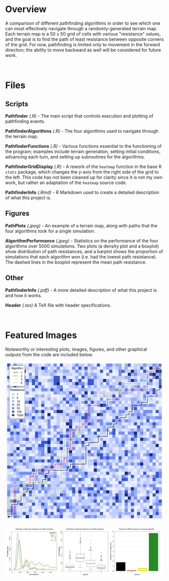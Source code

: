 # Overview

A comparison of different pathfinding algorithms in order to see which one can most effectively navigate through a randomly-generated terrain map. Each terrain map is a 50 x 50 grid of cells with various "resistance" values, and the goal is to find the path of least resistance between opposite corners of the grid. For now, pathfinding is limited only to movement in the forward direction; the ability to move backward as well will be considered for future work.

<br/>

# Files

## Scripts

**Pathfinder** *(.R)* - The main script that controls execution and plotting of pathfinding events.

**PathfinderAlgorithms** *(.R)* - The four algorithms used to navigate through the terrain map.

**PathfinderFunctions** *(.R)* - Various functions essential to the functioning of the program; examples include terrain generation, setting initial conditions, advancing each turn, and setting up subroutines for the algorithms.

**PathfinderGridDisplay** *(.R)* - A rework of the `heatmap` function in the base R `stats` package, which changes the y-axis from the right side of the grid to the left. This code has not been cleaned up for clarity since it is not my own work, but rather an adaptation of the `heatmap` source code.

**PathfinderInfo** *(.Rmd)* - R Markdown used to create a detailed description of what this project is.

## Figures

**PathPlots** *(.jpeg)* - An example of a terrain map, along with paths that the four algorithms took for a single simulation.

**AlgorithmPerformance** *(.jpeg)* - Statistics on the performance of the four algorithms over 5000 simulations. Two plots (a density plot and a boxplot) show distribution of path resistances, and a barplot shows the proportion of simulations that each algorithm won (i.e. had the lowest path resistance). The dashed lines in the boxplot represent the mean path resistance.

## Other

**PathfinderInfo** *(.pdf)* - A more detailed description of what this project is and how it works.

**Header** *(.tex)* A TeX file with header specifications.

<br/>

# Featured Images

Noteworthy or interesting plots, images, figures, and other graphical outputs from the code are included below.

<kbd>![](https://github.com/TrevorHD/Pathfinder/blob/master/Figures/PathPlots.jpeg)</kbd>

<kbd>![](https://github.com/TrevorHD/Pathfinder/blob/master/Figures/AlgorithmPerformance.jpeg)</kbd>
